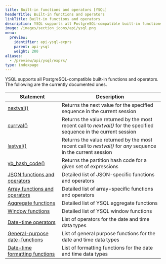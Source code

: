 ```yaml
---
title: Built-in functions and operators [YSQL]
headerTitle: Built-in functions and operators
linkTitle: Built-in functions and operators
description: YSQL supports all PostgreSQL-compatible built-in functions and operators.
image: /images/section_icons/api/ysql.png
menu:
  preview:
    identifier: api-ysql-exprs
    parent: api-ysql
    weight: 200
aliases:
  - /preview/api/ysql/exprs/
type: indexpage
---
```


YSQL supports all PostgreSQL-compatible built-in functions and operators. The following are the currently documented ones.

| Statement | Description |
|-----------|-------------|
| [nextval()](func_nextval) | Returns the next value for the specified sequence in the current session |
| [currval()](func_currval) | Returns the value returned by the most recent call to _nextval()_ for the specified sequence in the current session |
| [lastval()](func_lastval) | Returns the value returned by the most recent call to _nextval()_ for _any_ sequence in the current session |
| [yb_hash_code()](func_yb_hash_code) | Returns the partition hash code for a given set of expressions |
| [JSON functions and operators](../datatypes/type_json/functions-operators/) | Detailed list of JSON-specific functions and operators |
| [Array functions and operators](../datatypes/type_array/functions-operators/) | Detailed list of array-specific functions and operators |
| [Aggregate functions](./aggregate_functions/) | Detailed list of YSQL aggregate functions |
| [Window functions](./window_functions/) | Detailed list of YSQL window functions |
| [Date-time operators](../datatypes/type_datetime/operators/) | List of operators for the date and time data types |
| [General-purpose date-functions](../datatypes/type_datetime/functions/) | List of general purpose functions for the date and time data types |
| [Date-time formatting functions](../datatypes/type_datetime/formatting-functions/) | List of formatting functions for the date and time data types |

